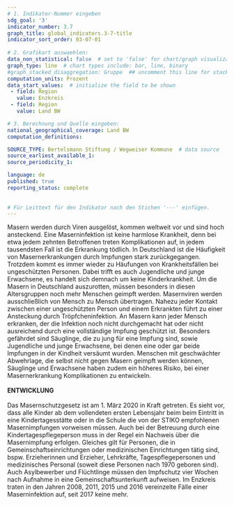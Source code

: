 ```yaml
---
# 1. Indikator-Nummer eingeben 
sdg_goal: '3'
indicator_number: 3.7
graph_title: global_indicators.3-7-title
indicator_sort_order: 03-07-01
 
# 2. Grafikart auswaehlen: 
data_non_statistical: false  # set to 'false' for chart/graph visualization 
graph_type: line  # chart types include: bar, line, binary 
#graph_stacked_disaggregation: Gruppe  ## uncomment this line for stacked bars. eplace 'Geschlecht' with the field of aggregation. 
computation_units: Prozent 
data_start_values:  # initialize the field to be shown  
 - field: Region 
   value: Enzkreis
 - field: Region 
   value: Land BW

# 3. Berechnung und Quelle eingeben: 
national_geographical_coverage: Land BW
computation_definitions: 

SOURCE_TYPE: Bertelsmann Stiftung / Wegweiser Kommune  # data source  
source_earliest_available_1: 
source_periodicity_1: 

language: de   
published: true 
reporting_status: complete
 
 
# Für Leittext für den Indikator nach den Stichen '---' einfügen. 
---
```

Masern werden durch Viren ausgelöst, kommen weltweit vor und sind hoch ansteckend. Eine Maserninfektion ist keine harmlose Krankheit, denn bei etwa jedem zehnten Betroffenen treten Komplikationen auf, in jedem tausendsten Fall ist die Erkrankung tödlich. In Deutschland ist die Häufigkeit von Masernerkrankungen durch Impfungen stark zurückgegangen. Trotzdem kommt es immer wieder zu Häufungen von Krankheitsfällen bei ungeschützten Personen. Dabei trifft es auch Jugendliche und junge Erwachsene, es handelt sich demnach um keine Kinderkrankheit. Um die Masern in Deutschland auszurotten, müssen besonders in diesen Altersgruppen noch mehr Menschen geimpft werden. Masernviren werden ausschließlich von Mensch zu Mensch übertragen. Nahezu jeder Kontakt zwischen einer ungeschützten Person und einem Erkrankten führt zu einer Ansteckung durch Tröpfcheninfektion. An Masern kann jeder Mensch erkranken, der die Infektion noch nicht durchgemacht hat oder nicht ausreichend durch eine vollständige Impfung geschützt ist. Besonders gefährdet sind Säuglinge, die zu jung für eine Impfung sind, sowie Jugendliche und junge Erwachsene, bei denen eine oder gar beide Impfungen in der Kindheit versäumt wurden. Menschen mit geschwächter Abwehrlage, die selbst nicht gegen Masern geimpft werden können, Säuglinge und Erwachsene haben zudem ein höheres Risiko, bei einer Masernerkrankung Komplikationen zu entwickeln. <br>
<br>
**ENTWICKLUNG** <br>
<br>
Das Masernschutzgesetz ist am 1. März 2020 in Kraft getreten. Es sieht vor, dass alle Kinder ab dem vollendeten ersten Lebensjahr beim beim Eintritt in eine Kindertagesstätte oder in die Schule die von der STIKO empfohlenen Masernimpfungen vorweisen müssen. Auch bei der Betreuung durch eine Kindertagespflegeperson muss in der Regel ein Nachweis über die Masernimpfung erfolgen. Gleiches gilt für Personen, die in Gemeinschaftseinrichtungen oder medizinischen Einrichtungen tätig sind, bspw. Erzieherinnen und Erzieher, Lehrkräfte, Tagespflegepersonen und medizinisches Personal (soweit diese Personen nach 1970 geboren sind). Auch Asylbewerber und Flüchtlinge müssen den Impfschutz vier Wochen nach Aufnahme in eine Gemeinschaftsunterkunft aufweisen. Im Enzkreis traten in den Jahren 2008, 2011, 2015 und 2016 vereinzelte Fälle einer Maserninfektion auf, seit 2017 keine mehr.

